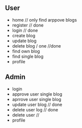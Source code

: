 ## User 
- home // only find arppove blogs
- register  // done
- login   // done
- create blog  
- update blog
- delete blog / one //done
- find own blog
- find single blog
- profile



## Admin
- login
- approve user single blog
- aprrove user single blog
- update user blog // done
- delete user log    // done
- delete user    //
- profile

